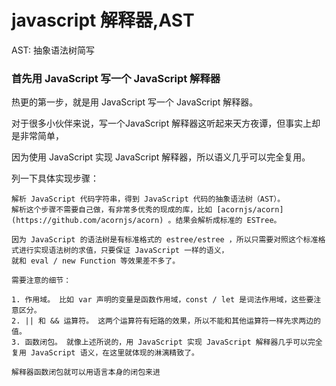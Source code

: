 # javascript 解释器,AST

AST: 抽象语法树简写

### 首先用 JavaScript 写一个 JavaScript 解释器

热更的第一步，就是用 JavaScript 写一个 JavaScript 解释器。

对于很多小伙伴来说，写一个JavaScript 解释器这听起来天方夜谭，但事实上却是非常简单，

因为使用 JavaScript 实现 JavaScript 解释器，所以语义几乎可以完全复用。

列一下具体实现步骤：

```
解析 JavaScript 代码字符串，得到 JavaScript 代码的抽象语法树（AST）。
解析这个步骤不需要自己做，有非常多优秀的现成的库，比如 [acornjs/acorn](https://github.com/acornjs/acorn) 。结果会解析成标准的 ESTree。

因为 JavaScript 的语法树是有标准格式的 estree/estree ，所以只需要对照这个标准格式进行实现语法树的求值，只要保证 JavaScript 一样的语义，
就和 eval / new Function 等效果差不多了。

需要注意的细节：

1. 作用域。 比如 var 声明的变量是函数作用域，const / let 是词法作用域，这些要注意区分。
2. || 和 && 运算符。 这两个运算符有短路的效果，所以不能和其他运算符一样先求两边的值。
3. 函数闭包。 就像上述所说的，用 JavaScript 实现 JavaScript 解释器几乎可以完全复用 JavaScript 语义，在这里就体现的淋漓精致了。

解释器函数闭包就可以用语言本身的闭包来进

```
